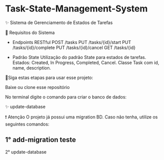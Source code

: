 # Task-State-Management-System

✨ Sistema de Gerenciamento de Estados de Tarefas

 📌 Requisitos do Sistema
 
- Endpoints RESTful
  POST /tasks
PUT /tasks/{id}/start
PUT /tasks/{id}/complete
PUT /tasks/{id}/cancel
GET /tasks/{id}
 
- Padrão State
Utilização do padrão State para estados de tarefas.
Estados: Created, In Progress, Completed, Cancel.
Classe Task com id, name, description.

 📌Siga estas etapas para usar esse projeto:

Baixe ou clone esse repositório

No terminal digite o comando para criar o banco de dados:

 ✨ update-database

❗ Atenção
 O projeto já possui uma migration BD. Caso não tenha, utilize os seguintes comandos:

1° add-migration teste
--
2° update-database
